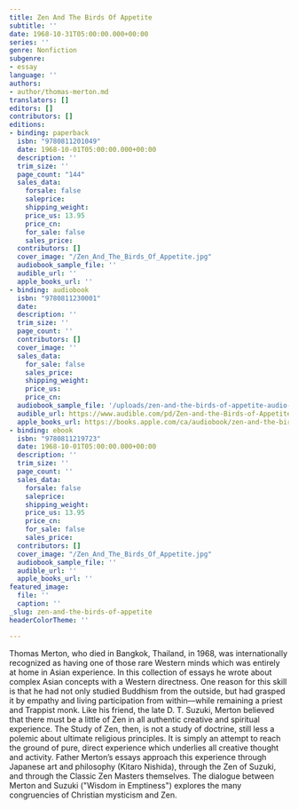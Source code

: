 ```yaml
---
title: Zen And The Birds Of Appetite
subtitle: ''
date: 1968-10-31T05:00:00.000+00:00
series: ''
genre: Nonfiction
subgenre:
- essay
language: ''
authors:
- author/thomas-merton.md
translators: []
editors: []
contributors: []
editions:
- binding: paperback
  isbn: "9780811201049"
  date: 1968-10-01T05:00:00.000+00:00
  description: ''
  trim_size: ''
  page_count: "144"
  sales_data:
    forsale: false
    saleprice: 
    shipping_weight: 
    price_us: 13.95
    price_cn: 
    for_sale: false
    sales_price: 
  contributors: []
  cover_image: "/Zen_And_The_Birds_Of_Appetite.jpg"
  audiobook_sample_file: ''
  audible_url: ''
  apple_books_url: ''
- binding: audiobook
  isbn: "9780811230001"
  date: 
  description: ''
  trim_size: ''
  page_count: ''
  contributors: []
  cover_image: ''
  sales_data:
    for_sale: false
    sales_price: 
    shipping_weight: 
    price_us: 
    price_cn: 
  audiobook_sample_file: '/uploads/zen-and-the-birds-of-appetite-audio-sample.mp3'
  audible_url: https://www.audible.com/pd/Zen-and-the-Birds-of-Appetite-Audiobook/B081C7B7H4
  apple_books_url: https://books.apple.com/ca/audiobook/zen-and-the-birds-of-appetite/id1485132911
- binding: ebook
  isbn: "9780811219723"
  date: 1968-10-01T05:00:00.000+00:00
  description: ''
  trim_size: ''
  page_count: ''
  sales_data:
    forsale: false
    saleprice: 
    shipping_weight: 
    price_us: 13.95
    price_cn: 
    for_sale: false
    sales_price: 
  contributors: []
  cover_image: "/Zen_And_The_Birds_Of_Appetite.jpg"
  audiobook_sample_file: ''
  audible_url: ''
  apple_books_url: ''
featured_image:
  file: ''
  caption: ''
_slug: zen-and-the-birds-of-appetite
headerColorTheme: ''

---
```

Thomas Merton, who died in Bangkok, Thailand, in 1968, was internationally recognized as having one of those rare Western minds which was entirely at home in Asian experience. In this collection of essays he wrote about complex Asian concepts with a Western directness. One reason for this skill is that he had not only studied Buddhism from the outside, but had grasped it by empathy and living participation from within––while remaining a priest and Trappist monk. Like his friend, the late D. T. Suzuki, Merton believed that there must be a little of Zen in all authentic creative and spiritual experience. The Study of Zen, then, is not a study of doctrine, still less a polemic about ultimate religious principles. It is simply an attempt to reach the ground of pure, direct experience which underlies all creative thought and activity. Father Merton’s essays approach this experience through Japanese art and philosophy (Kitaro Nishida), through the Zen of Suzuki, and through the Classic Zen Masters themselves. The dialogue between Merton and Suzuki ("Wisdom in Emptiness") explores the many congruencies of Christian mysticism and Zen.